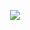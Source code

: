 <p align="center">
  <img src="https://skillicons.dev/icons?i=js,ts,vue,nuxt,python,html,css,tailwind,git,github,vscode,wordpress" />
</p>



